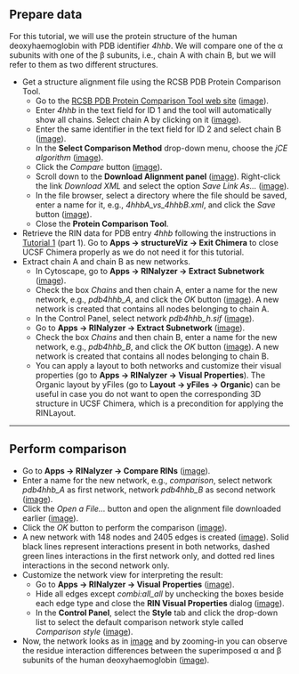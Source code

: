 Prepare data
------------

For this tutorial, we will use the protein structure of the human deoxyhaemoglobin with PDB identifier *4hhb*. We will compare one of the α subunits with one of the β subunits, i.e., chain A with chain B, but we will refer to them as two different structures.

*   Get a structure alignment file using the RCSB PDB Protein Comparison Tool.
    *   Go to the [RCSB PDB Protein Comparison Tool web site](http://www.rcsb.org/pdb/workbench/workbench.do) ([image](images/tut8.1_1.jpg)).
    *   Enter *4hhb* in the text field for ID 1 and the tool will automatically show all chains. Select chain A by clicking on it ([image](images/tut8.1_2.jpg)).
    *   Enter the same identifier in the text field for ID 2 and select chain B ([image](images/tut8.1_3.jpg)).
    *   In the **Select Comparison Method** drop-down menu, choose the *jCE algorithm* ([image](images/tut8.1_4.jpg)).
    *   Click the *Compare* button ([image](images/tut8.1_5.jpg)).
    *   Scroll down to the **Download Alignment panel** ([image](images/tut8.1_6.jpg)). Right-click the link *Download XML* and select the option *Save Link As...* ([image](images/tut8.1_7.jpg)).
    *   In the file browser, select a directory where the file should be saved, enter a name for it, e.g., *4hhbA_vs_4hhbB.xml*, and click the *Save* button ([image](images/tut8.1_8.jpg)).
    *   Close the **Protein Comparison Tool**.
*   Retrieve the RIN data for PDB entry *4hhb* following the instructions in [Tutorial 1](tutorial6.md) (part 1). Go to **Apps → structureViz → Exit Chimera** to close UCSF Chimera properly as we do not need it for this tutorial.
*   Extract chain A and chain B as new networks.
    *   In Cytoscape, go to **Apps → RINalyzer → Extract Subnetwork** ([image](images/tut8.1_9.jpg)).
    *   Check the box *Chains* and then chain A, enter a name for the new network, e.g., *pdb4hhb_A*, and click the *OK* button ([image](images/tut8.1_10.jpg)). A new network is created that contains all nodes belonging to chain A.
    *   In the Control Panel, select network *pdb4hhb_h.sif* ([image](images/tut8.1_11.jpg)).
    *   Go to **Apps → RINalyzer → Extract Subnetwork** ([image](images/tut8.1_9.jpg)).
    *   Check the box *Chains* and then chain B, enter a name for the new network, e.g., *pdb4hhb_B*, and click the *OK* button ([image](images/tut8.1_12.jpg)). A new network is created that contains all nodes belonging to chain B.
    *   You can apply a layout to both networks and customize their visual properties (go to **Apps → RINalyzer → Visual Properties**). The Organic layout by yFiles (go to **Layout → yFiles → Organic**) can be useful in case you do not want to open the corresponding 3D structure in UCSF Chimera, which is a precondition for applying the RINLayout.

  

* * *

Perform comparison
------------------

*   Go to **Apps → RINalyzer → Compare RINs** ([image](images/tut8.2_1.jpg)).
*   Enter a name for the new network, e.g., *comparison*, select network *pdb4hhb_A* as first network, network *pdb4hhb_B* as second network ([image](images/tut8.2_3.jpg)).
*   Click the *Open a File...* button and open the alignment file downloaded earlier ([image](images/tut8.2_4.jpg)).
*   Click the *OK* button to perform the comparison ([image](images/tut8.2_5.jpg)).
*   A new network with 148 nodes and 2405 edges is created ([image](images/tut8.2_6.jpg)). Solid black lines represent interactions present in both networks, dashed green lines interactions in the first network only, and dotted red lines interactions in the second network only.
*   Customize the network view for interpreting the result:
    *   Go to **Apps → RINalyzer → Visual Properties** ([image](images/tut8.2_7.jpg)).
    *   Hide all edges except *combi:all_all* by unchecking the boxes beside each edge type and close the **RIN Visual Properties** dialog ([image](images/tut8.2_8.jpg)).
    *   In the **Control Panel**, select the **Style** tab and click the drop-down list to select the default comparison network style called *Comparison style* ([image](images/tut8.2_9.jpg)).
*   Now, the network looks as in [image](images/tut8.2_10.jpg) and by zooming-in you can observe the residue interaction differences between the superimposed α and β subunits of the human deoxyhaemoglobin ([image](images/tut8.2_11.jpg)).
